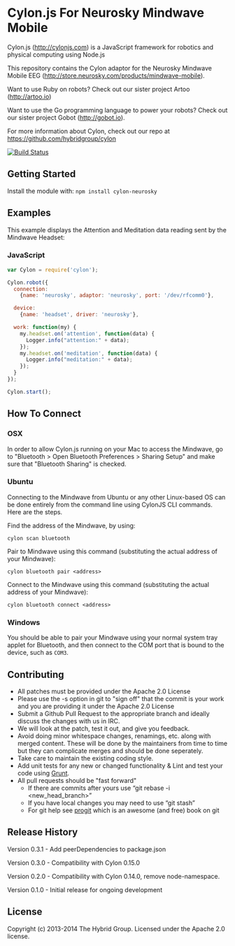 # Cylon.js For Neurosky Mindwave Mobile

Cylon.js (http://cylonjs.com) is a JavaScript framework for robotics and
physical computing using Node.js

This repository contains the Cylon adaptor for the Neurosky Mindwave Mobile EEG (http://store.neurosky.com/products/mindwave-mobile).

Want to use Ruby on robots? Check out our sister project Artoo (http://artoo.io)

Want to use the Go programming language to power your robots? Check out our
sister project Gobot (http://gobot.io).

For more information about Cylon, check out our repo at
https://github.com/hybridgroup/cylon

[![Build Status](https://travis-ci.org/hybridgroup/cylon-neurosky.svg)](https://travis-ci.org/hybridgroup/cylon-neurosky)

## Getting Started

Install the module with: `npm install cylon-neurosky`

## Examples

This example displays the Attention and Meditation data reading sent by the Mindwave Headset:

### JavaScript

```javascript
var Cylon = require('cylon');

Cylon.robot({
  connection:
    {name: 'neurosky', adaptor: 'neurosky', port: '/dev/rfcomm0'},

  device:
    {name: 'headset', driver: 'neurosky'},

  work: function(my) {
    my.headset.on('attention', function(data) {
      Logger.info("attention:" + data);
    });
    my.headset.on('meditation', function(data) {
      Logger.info("meditation:" + data);
    });
  }
});

Cylon.start();
```

## How To Connect

### OSX

In order to allow Cylon.js running on your Mac to access the Mindwave, go to "Bluetooth > Open Bluetooth Preferences > Sharing Setup" and make sure that "Bluetooth Sharing" is checked.

### Ubuntu

Connecting to the Mindwave from Ubuntu or any other Linux-based OS can be done entirely from the command line using CylonJS CLI commands. Here are the steps.

Find the address of the Mindwave, by using:
```
cylon scan bluetooth
```

Pair to Mindwave using this command (substituting the actual address of your Mindwave):
```
cylon bluetooth pair <address>
```

Connect to the Mindwave using this command (substituting the actual address of your Mindwave):
```
cylon bluetooth connect <address>
```

### Windows

You should be able to pair your Mindwave using your normal system tray applet for Bluetooth, and then connect to the COM port that is bound to the device, such as `COM3`.

## Contributing

* All patches must be provided under the Apache 2.0 License
* Please use the -s option in git to "sign off" that the commit is your work and you are providing it under the Apache 2.0 License
* Submit a Github Pull Request to the appropriate branch and ideally discuss the changes with us in IRC.
* We will look at the patch, test it out, and give you feedback.
* Avoid doing minor whitespace changes, renamings, etc. along with merged content. These will be done by the maintainers from time to time but they can complicate merges and should be done seperately.
* Take care to maintain the existing coding style.
* Add unit tests for any new or changed functionality & Lint and test your code using [Grunt](http://gruntjs.com/).
* All pull requests should be "fast forward"
  * If there are commits after yours use “git rebase -i <new_head_branch>”
  * If you have local changes you may need to use “git stash”
  * For git help see [progit](http://git-scm.com/book) which is an awesome (and free) book on git

## Release History

Version 0.3.1 - Add peerDependencies to package.json

Version 0.3.0 - Compatibility with Cylon 0.15.0

Version 0.2.0 - Compatibility with Cylon 0.14.0, remove node-namespace.

Version 0.1.0 - Initial release for ongoing development

## License

Copyright (c) 2013-2014 The Hybrid Group. Licensed under the Apache 2.0 license.
